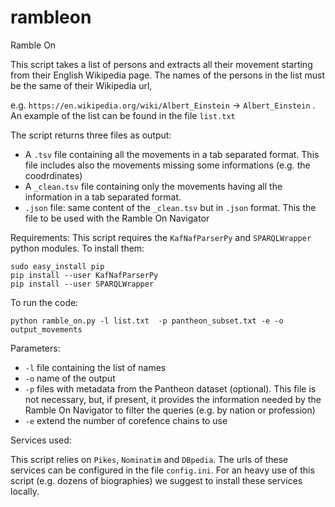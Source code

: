 # rambleon
Ramble On

This script takes a list of persons and extracts all their movement starting from their English Wikipedia page.
The names of the persons in the list must be the same of their Wikipedia url, 

e.g. `https://en.wikipedia.org/wiki/Albert_Einstein` -> `Albert_Einstein` . An example of the list can be found in the file `list.txt`

The script returns three files as output:
* A `.tsv` file containing all the movements in a tab separated format. This file includes also the movements missing some informations (e.g. the coodrdinates)
* A `_clean.tsv` file containing only the movements having all the information in a tab separated format. 
* `.json` file: same content of the `_clean.tsv` but in `.json` format. This the file to be used with the Ramble On Navigator


Requirements:
This script requires the `KafNafParserPy` and `SPARQLWrapper` python modules.
To install them:
```
sudo easy_install pip
pip install --user KafNafParserPy 
pip install --user SPARQLWrapper
```

To run the code:
```
python ramble_on.py -l list.txt  -p pantheon_subset.txt -e -o output_movements
```

Parameters:
* `-l`  file containing the list of names
* `-o`  name of the output
* `-p` files with metadata from the Pantheon dataset (optional). This file is not necessary, but, if present, it provides the information needed by the Ramble On Navigator to filter the queries (e.g. by nation or profession)
* `-e`  extend the number of corefence chains to use

Services used:

This script relies on `Pikes`, `Nominatim` and `DBpedia`. The urls of these services can be configured in the file `config.ini`. For an heavy use of this script (e.g. dozens of biographies) we suggest to install these services locally.

